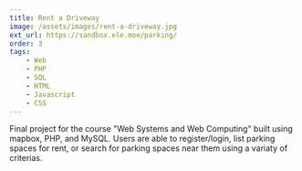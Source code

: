 ```yaml
---
title: Rent a Driveway
image: /assets/images/rent-a-driveway.jpg
ext_url: https://sandbox.ele.moe/parking/
order: 3
tags:
    - Web
    - PHP
    - SQL
    - HTML
    - Javascript
    - CSS
---
```

Final project for the course "Web Systems and Web Computing" built using mapbox, PHP, and MySQL. Users are able to register/login, list parking spaces for rent, or search for parking spaces near them using a variaty of criterias.